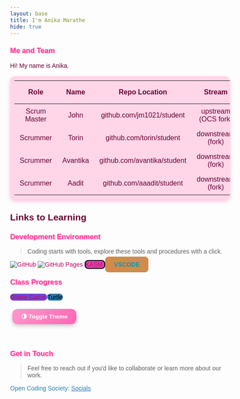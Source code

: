 ```yaml
---
layout: base
title: I'm Anika Marathe
hide: true
---
```


### Me and Team

Hi! My name is Anika.

| Role         | Name     | Repo Location                       | Stream                | Repo Name |
|--------------|----------|-------------------------------------|-----------------------|-----------|
| Scrum Master | John     | github.com/jm1021/student           | upstream (OCS fork)   |    |
| Scrummer     | Torin    | github.com/torin/student            | downstream (fork)     |    |
| Scrummer     | Avantika | github.com/avantika/student         | downstream (fork)     |    |
| Scrummer     | Aadit    | github.com/aaadit/student           | downstream (fork)     |    |

## Links to Learning

### Development Environment

> Coding starts with tools, explore these tools and procedures with a click.

<a href="https://github.com/Open-Coding-Society/student">
    <img src="https://img.shields.io/badge/GitHub-181717?logo=github&logoColor=white" alt="GitHub">
</a>
<a href="https://open-coding-society.github.io/student">
    <img src="https://img.shields.io/badge/GitHub%20Pages-327FC7?logo=github&logoColor=white" alt="GitHub Pages">
</a>
<a href="https://kasm.opencodingsociety.com/"
   class="button small"  
   style="background-color: #d34bafff; border: 2px solid black; border-radius: 8px;">
    KASM
</a>

<a href="https://vscode.dev/" class="button small" style="background-color: #d38a4bff; padding: 10px 20px; border-radius: 8px; text-decoration: none; transition: all 0.3s ease;">
    <span style="color: #1295b3ff; font-weight: bold;">VSCODE</span>
</a>

<style>
/* Cute pastel pink background with flower pattern */
body {
    background: linear-gradient(to bottom right, #ffd6e8, #ffe6f0);
    font-family: 'Comic Sans MS', cursive, sans-serif;
    color: #660033; /* default text color to show on pink */
    background-image: url('https://unsplash.com/s/photos/pastel-flower'); /* cute transparent flower */
    background-repeat: repeat;
    background-size: 100px 100px;
}

/* Headings: pop and readable */
h3 {
    color: #ff3399;
    text-shadow: 1px 1px 2px #ffa3c6;
}

/* Buttons: pastel pink + sparkle hover */
.button.small {
    border-radius: 12px;
    transition: all 0.4s ease;
}

.button.small:hover {
    transform: scale(1.08) rotate(1deg);
    box-shadow: 0 0 12px #ff99cc, 0 0 20px #ffb3d9;
}

/* Theme button tweaks */
.theme-btn {
    background: linear-gradient(135deg, #ff99cc, #ff66b3);
    color: #fff;
    font-weight: bold;
    border: none;
    border-radius: 12px;
    padding: 10px 20px;
    margin: 5px;
    cursor: pointer;
    box-shadow: 0 4px 8px rgba(0,0,0,0.2);
}

.theme-btn:hover {
    transform: scale(1.08) rotate(-2deg);
    box-shadow: 0px 0px 12px #ff99cc, 0px 0px 20px #ff66b3;
}

/* Links: pink and readable */
a {
    color: #cc0066;
    text-decoration: none;
}

a:hover {
    color: #ff3399;
    text-decoration: underline;
}

/* Table: pastel pink background, rounded, shadow */
table {
    background-color: #ffd6e8;
    border-radius: 12px;
    padding: 10px;
    box-shadow: 0 4px 8px rgba(255, 102, 179, 0.4);
}

th, td {
    padding: 8px 12px;
    text-align: center;
    color: #660033;
}
</style>

### Class Progress

<a href="{{site.baseurl}}/snake" class="button small" style="background-color: #6b4bd3ff">
    Snake Game
</a>

<a href="{{site.baseurl}}/turtle" class="button small" style="background-color: #2A7DB1">
    <span style="color: #000000">Turtle</span>
</a>

<button onclick="toggleTheme()" class="theme-btn">🌗 Toggle Theme</button>

<br>

<!-- Contact Section -->
### Get in Touch

> Feel free to reach out if you'd like to collaborate or learn more about our work.

<p style="color: #2A7DB1;">Open Coding Society: <a href="https://opencodingsociety.com" style="color: #2A7DB1; text-decoration: underline;">Socials</a></p>
